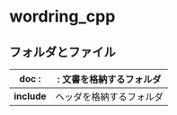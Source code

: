 ﻿# wordring_cpp

## フォルダとファイル
| doc :|: 文書を格納するフォルダ |
| ---- | ---- |
| **include** | ヘッダを格納するフォルダ |
